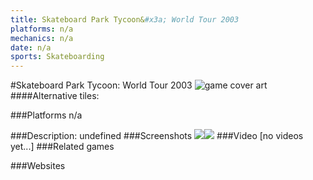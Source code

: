 ```yaml
---
title: Skateboard Park Tycoon&#x3a; World Tour 2003
platforms: n/a
mechanics: n/a
date: n/a
sports: Skateboarding
---
```

#Skateboard Park Tycoon: World Tour 2003
![game cover art](//images.igdb.com/igdb/image/upload/t_cover_big/co1h77.jpg "Logo Title Text 1")
####Alternative tiles:

###Platforms
n/a

###Description:
undefined
###Screenshots
<a target="_blank" rel="noopener noreferrer" href="//images.igdb.com/igdb/image/upload/t_cover_big/sc5j28.jpg"><img src="//images.igdb.com/igdb/image/upload/t_thumb/sc5j28.jpg"/></a><a target="_blank" rel="noopener noreferrer" href="//images.igdb.com/igdb/image/upload/t_cover_big/sc5j27.jpg"><img src="//images.igdb.com/igdb/image/upload/t_thumb/sc5j27.jpg"/></a>
###Video
[no videos yet...]
###Related games

###Websites

